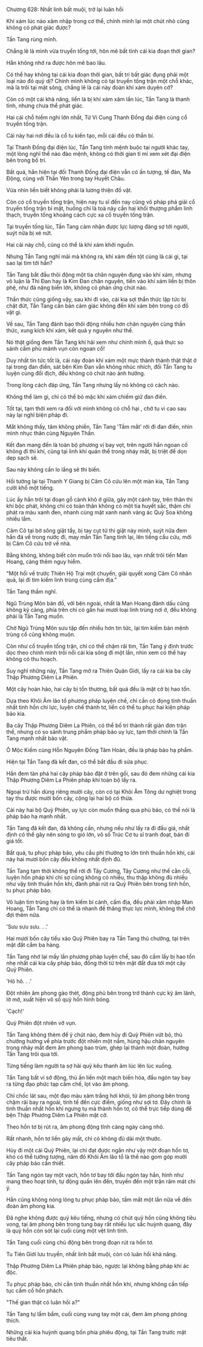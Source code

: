 




Chương 628: Nhất linh bất muội, trở lại luân hồi


Khí xám lúc nào xâm nhập trong cơ thể, chính mình lại một chút nhỏ cũng không có phát giác được?

Tần Tang rùng mình.

Chẳng lẽ là mình vừa truyền tống tới, hôn mê bất tỉnh cái kia đoạn thời gian?

Hắn không nhớ ra được hôn mê bao lâu.

Có thể hay không tại cái kia đoạn thời gian, bất tri bất giác đụng phải một loại nào đó quỷ dị? Chính mình không có tại truyền tống trận một chỗ khác, mà là trôi tại mặt sông, chẳng lẽ là cái này đoàn khí xám duyên cớ?

Còn có một cái khả năng, liền là bị khí xám xâm lấn lúc, Tần Tang là thanh tỉnh, nhưng chưa thể phát giác.

Hai cái chỗ hiềm nghi lớn nhất, Tử Vi Cung Thanh Đồng đại điện cùng cổ truyền tống trận.

Cái này hai nơi đều là cổ tu kiến tạo, mỗi cái đều có thần bí.

Tại Thanh Đồng đại điện lúc, Tần Tang tính mệnh buộc tại người khác tay, một lòng nghĩ thế nào đào mệnh, không có thời gian tỉ mỉ xem xét đại điện bên trong bố trí.

Bất quá, hắn hiện tại đối Thanh Đồng đại điện vẫn có ấn tượng, tế đàn, Ma Động, cùng với Thần Yên trong tay Huyết Châu.

Vừa nhìn liền biết không phải là lương thiện đồ vật.

Còn có cổ truyền tống trận, hiện nay tu sĩ đến nay cũng vô pháp phá giải cổ truyền tống trận bí mật, huống chi là toà này cần hai khối thượng phẩm linh thạch, truyền tống khoảng cách cực xa cổ truyền tống trận.

Tại truyền tống lúc, Tần Tang cảm nhận được lực lượng đáng sợ tới người, suýt nữa bị xé nứt.

Hai cái này chỗ, cũng có thể là khí xám khởi nguồn.

Nhưng Tần Tang nghĩ mãi mà không ra, khí xám đến tột cùng là cái gì, tại sao lại tìm tới hắn?

Tần Tang bắt đầu thôi động một tia chân nguyên đụng vào khí xám, nhưng vô luận là Thi Đan hay là Kim Đan chân nguyên, tiến vào khí xám liền bị thôn phệ, như đá nặng biển lớn, không có phản ứng chút nào.

Thần thức cũng giống vậy, sau khi đi vào, cái kia sợi thần thức lập tức bị chặt đứt, Tần Tang căn bản cảm giác không đến khí xám bên trong có đồ vật gì.

Về sau, Tần Tang đánh bạo thôi động nhiều hơn chân nguyên cùng thần thức, xung kích khí xám, kết quả y nguyên như thế.

Nó thật giống đem Tần Tang khí hải xem như chính mình ổ, quả thực so sánh cấm phù mảnh vụn còn ngoan cố!

Duy nhất tin tức tốt là, cái này đoàn khí xám một mực thành thành thật thật ở tại trong đan điền, sát bên Kim Đan vẫn không nhúc nhích, đối Tần Tang tu luyện cùng đối địch, đều không có chút nào ảnh hưởng.

Trong lòng cách đáp ứng, Tần Tang nhưng lấy nó không có cách nào.

Không thể làm gì, chỉ có thể bỏ mặc khí xám chiếm giữ đan điền.

Tốt tại, tạm thời xem ra đối với mình không có chỗ hại , chờ tu vi cao sau này lại nghĩ biện pháp đi.

Mắt không thấy, tâm không phiền, Tần Tang 'Tầm mắt' rời đi đan điền, nhìn mình nhục thân cùng Nguyên Thần.

Kết đan mang đến là toàn bộ phương vị bay vọt, trên người hắn ngoan cố không đi thi khí, cũng tại linh khí quán thể trong nháy mắt, bị triệt để dọn dẹp sạch sẽ.

Sau này không cần lo lắng sẽ thi biến.

Hồi tưởng lại tại Thanh Y Giang bị Câm Cô cứu lên một màn kia, Tần Tang cười khổ một tiếng.

Lúc ấy hắn trôi tại đoạn gỗ cành khô ở giữa, gãy một cánh tay, trên thân thi khí bộc phát, không chỉ có toàn thân không có một tia huyết sắc, thậm chí phát ra màu xanh đen, nhanh cùng mặt xanh nanh vàng ác Quỷ Soa không nhiều lắm.

Câm Cô tại bờ sông giặt tẩy, bị tay cụt tử thi giật nảy mình, suýt nữa đem hắn đá về trong nước đi, may mắn Tần Tang tỉnh lại, lên tiếng cầu cứu, mới bị Câm Cô cứu trở về nhà.

Bằng không, không biết còn muốn trôi nổi bao lâu, vạn nhất trôi tiến Man Hoang, càng thêm nguy hiểm.

"Một hồi về trước Thiên Hộ Trại một chuyến, giải quyết xong Câm Cô nhân quả, lại đi tìm kiếm linh trùng cùng cấm địa."

Tần Tang thầm nghĩ.

Ngũ Trùng Môn bản đồ, với bên ngoài, nhất là Man Hoang đánh dấu cũng không kỹ càng, phía trên chỉ có gần hai mươi loại linh trùng nơi ở, đều không phải là Tần Tang muốn.

Chờ Ngũ Trùng Môn sưu tập đến nhiều hơn tin tức, lại tìm kiếm bản mệnh trùng cổ cũng không muộn.

Còn như cổ truyền tống trận, chỉ có thể chậm rãi tìm, Tần Tang ý định trước dọc theo chính mình trôi nổi cái kia sông đi một lần, nhìn xem có thể hay không có thu hoạch.

Suy nghĩ những này, Tần Tang mở ra Thiên Quân Giới, lấy ra cái kia ba cây Thập Phương Diêm La Phiên.

Một cây hoàn hảo, hai cây bị tổn thương, bất quá đều là mặt cờ bị hao tổn.

Dựa theo Khôi Âm lão tổ phương pháp luyện chế, chỉ cần cô đọng tinh thuần nhất tinh hồn chi lực, luyện chế thành tơ, liền có thể tu phục hai kiện pháp bảo kia.

Ba cây Thập Phương Diêm La Phiên, có thể bố trí thành rất giản đơn trận thế, nhưng có so sánh trung phẩm pháp bảo uy lực, tạm thời chính là Tần Tang mạnh nhất bảo vật.

Ô Mộc Kiếm cùng Hỗn Nguyên Đồng Tâm Hoàn, đều là pháp bảo hạ phẩm.

Hiện tại Tần Tang đã kết đan, có thể bắt đầu đi sửa phục.

Hắn đem tàn phá hai cây pháp bảo đặt ở trên gối, sau đó đem những cái kia Thập Phương Diêm La Phiên pháp khí toàn bộ lấy ra.

Ngoại trừ hắn dùng riêng mười cây, còn có tại Khôi Âm Tông dư nghiệt trong tay thu được mười bốn cây, cộng lại hai bộ có thừa.

Cái này hai bộ Quỷ Phiên, uy lực còn muốn thắng qua phù bảo, có thể nói là pháp bảo hạ mạnh nhất.

Tần Tang đã kết đan, đã không cần, nhưng nếu như lấy ra đi đấu giá, nhất định có thể gây nên sóng to gió lớn, vô số Trúc Cơ tu sĩ tranh đoạt, bán đi giá tốt.

Bất quá, tu phục pháp bảo, yêu cầu phi thường to lớn tinh thuần hồn khí, cái này hai mươi bốn cây đều không nhất định đủ.

Tần Tang tạm thời không thể rời đi Tây Cương, Tây Cương như thế cằn cỗi, luyện hồn pháp khí chỉ sợ cũng không có nhiều, thu thập không đủ nhiều như vậy tinh thuần hồn khí, đành phải rút ra Quỷ Phiên bên trong tinh hồn, tu phục pháp bảo.

Vô luận tìm trùng hay là tìm kiếm bí cảnh, cấm địa, đều phải xâm nhập Man Hoang, Tần Tang chỉ có thể là nhanh đề thăng thực lực mình, không thể chờ đợi thêm nữa.

'Sưu sưu sưu. . .'

Hai mươi bốn cây tiểu xảo Quỷ Phiên bay ra Tần Tang thủ chưởng, tại trên mặt đất cắm ba hàng.

Tần Tang nhớ lại mấy lần phương pháp luyện chế, sau đó cầm lấy bị hao tổn nhẹ nhất cái kia cây pháp bảo, đồng thời từ trên mặt đất đưa tới một cây Quỷ Phiên.

'Hô hô. . .'

Đột nhiên âm phong gào thét, động phủ bên trong trở thành cực kỳ âm lãnh, lờ mờ, xuất hiện vô số quỷ hồn hình bóng.

'Cạch!'

Quỷ Phiên đột nhiên vỡ vụn.

Tần Tang không thèm để ý chút nào, đem hủy đi Quỷ Phiên vứt bỏ, thủ chưởng hướng về phía trước đột nhiên một nắm, hùng hậu chân nguyên trong nháy mắt đem âm phong bao trùm, ghép lại thành một đoàn, hướng Tần Tang trôi qua tới.

Từng tiếng làm người ta sợ hãi quỷ kêu thanh âm lúc lên lúc xuống.

Tần Tang bất vi sở động, thủ ấn liền một mạch biến hóa, đầu ngón tay bay ra từng đạo phức tạp cấm chế, lọt vào âm phong.

Chỉ chốc lát sau, một đạo màu xám trắng hơi khói, từ âm phong bên trong chậm rãi bay ra ngoài, tinh tế đến cực điểm, giống như sợi tơ. Đây chính là tinh thuần nhất hồn khí ngưng tụ mà thành hồn tơ, có thể trực tiếp dùng để bện Thập Phương Diêm La Phiên mặt cờ.

Theo hồn tơ bị rút ra, âm phong động tĩnh càng ngày càng nhỏ.

Rất nhanh, hồn tơ liền gãy mất, chỉ có không đủ dài một thước.

Hủy đi một cái Quỷ Phiên, lại chỉ đạt được ngắn như vậy một đoạn hồn tơ, khó có thể tưởng tượng, năm đó Khôi Âm lão tổ là thế nào gom góp mười cây pháp bảo cần thiết.

Tần Tang ngón tay một vạch, hồn tơ bay tới đầu ngón tay hắn, hình như mang theo hoạt tính, tự động quấn lên đến, truyền đến một trận râm mát chi ý.

Hắn cũng không nóng lòng tu phục pháp bảo, tầm mắt một lần nữa về đến đoàn âm phong kia.

Đã nghe không được quỷ kêu tiếng, nhưng có chút quỷ hồn cũng không tiêu vong, tại âm phong bên trong tung bay rất nhiều lục sắc huỳnh quang, đây là quỷ hồn còn sót lại cuối cùng một vệt linh tính.

Tần Tang cuối cùng chủ động bên trong đoạn rút ra hồn tơ.

Tu Tiên Giới lưu truyền, nhất linh bất muội, còn có luân hồi khả năng.

Thập Phương Diêm La Phiên pháp bảo, ngược lại không bằng pháp khí ác độc.

Tu phục pháp bảo, chỉ cần tinh thuần nhất hồn khí, nhưng không cần tiếp tục cấm cố hồn phách.

"Thế gian thật có luân hồi a?"

Tần Tang tự lẩm bẩm, cuối cùng vung tay một cái, đem âm phong phóng thích.

Những cái kia huỳnh quang bốn phía phiêu động, tại Tần Tang trước mặt tiêu thất.




